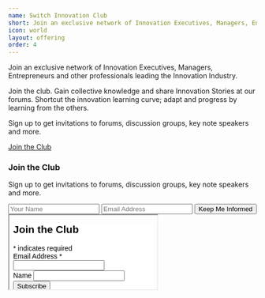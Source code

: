 ```yaml
---
name: Switch Innovation Club
short: Join an exclusive network of Innovation Executives, Managers, Entrepreneurs and other professionals leading the Innovation Industry.
icon: world
layout: offering
order: 4
---
```

Join an exclusive network of Innovation Executives, Managers, Entrepreneurs and other professionals leading the Innovation Industry.

Join the club. Gain collective knowledge and share Innovation Stories at our forums. Shortcut the innovation learning curve; adapt and progress by learning from the others.

Sign up to get invitations to forums, discussion groups, key note speakers and more.

<div class="modal-container text-center">
  <a class="btn btn-lg btn-filled btn-modal" href="#" modal-link="1">Join the Club</a>
  <div class="foundry_modal text-center">
    <h3 class="uppercase">Join the Club</h3>
    <p class="lead mb48">
      Sign up to get invitations to forums, discussion groups, key note speakers and more.
    </p>
    <form class="form-newsletter thirds" data-success="Thanks for your registration, we will be in touch shortly." data-error="Please fill all fields correctly.">
      <input type="text" name="name" class="validate-required signup-name-field" placeholder="Your Name">
      <input type="text" name="email" class="validate-required validate-email signup-email-field" placeholder="Email Address">
      <button type="submit" class="btn-filled mb0">Keep Me Informed</button>
      <iframe srcdoc="<!-- Begin MailChimp Signup Form --> <link href=&quot;//cdn-images.mailchimp.com/embedcode/classic-10_7.css&quot; rel=&quot;stylesheet&quot; type=&quot;text/css&quot;> <style type=&quot;text/css&quot;> 	#mc_embed_signup{background:#fff; clear:left; font:14px Helvetica,Arial,sans-serif; } 	/* Add your own MailChimp form style overrides in your site stylesheet or in this style block. 	   We recommend moving this block and the preceding CSS link to the HEAD of your HTML file. */ </style> <div id=&quot;mc_embed_signup&quot;> <form action=&quot;//innovationswitch.us13.list-manage.com/subscribe/post?u=999499ede4316df8d543b455f&amp;amp;id=58ec3c613a&quot; method=&quot;post&quot; id=&quot;mc-embedded-subscribe-form&quot; name=&quot;mc-embedded-subscribe-form&quot; class=&quot;validate&quot; target=&quot;_blank&quot; novalidate>     <div id=&quot;mc_embed_signup_scroll&quot;> 	<h2>Join the Club</h2> <div class=&quot;indicates-required&quot;><span class=&quot;asterisk&quot;>*</span> indicates required</div> <div class=&quot;mc-field-group&quot;> 	<label for=&quot;mce-EMAIL&quot;>Email Address  <span class=&quot;asterisk&quot;>*</span> </label> 	<input type=&quot;email&quot; value=&quot;&quot; name=&quot;EMAIL&quot; class=&quot;required email&quot; id=&quot;mce-EMAIL&quot;> </div> <div class=&quot;mc-field-group&quot;> 	<label for=&quot;mce-NAME&quot;>Name </label> 	<input type=&quot;text&quot; value=&quot;&quot; name=&quot;NAME&quot; class=&quot;&quot; id=&quot;mce-NAME&quot;> </div> 	<div id=&quot;mce-responses&quot; class=&quot;clear&quot;> 		<div class=&quot;response&quot; id=&quot;mce-error-response&quot; style=&quot;display:none&quot;></div> 		<div class=&quot;response&quot; id=&quot;mce-success-response&quot; style=&quot;display:none&quot;></div> 	</div>    <!-- real people should not fill this in and expect good things - do not remove this or risk form bot signups-->     <div style=&quot;position: absolute; left: -5000px;&quot; aria-hidden=&quot;true&quot;><input type=&quot;text&quot; name=&quot;b_999499ede4316df8d543b455f_58ec3c613a&quot; tabindex=&quot;-1&quot; value=&quot;&quot;></div>     <div class=&quot;clear&quot;><input type=&quot;submit&quot; value=&quot;Subscribe&quot; name=&quot;subscribe&quot; id=&quot;mc-embedded-subscribe&quot; class=&quot;button&quot;></div>     </div> </form> </div> <script type='text/javascript' src='//s3.amazonaws.com/downloads.mailchimp.com/js/mc-validate.js'></script><script type='text/javascript'>(function($) {window.fnames = new Array(); window.ftypes = new Array();fnames[0]='EMAIL';ftypes[0]='email';fnames[2]='NAME';ftypes[2]='text';}(jQuery));var $mcj = jQuery.noConflict(true);</script> <!--End mc_embed_signup-->" class="mail-list-form">
		  </iframe>
    </form>
  </div>
</div>
